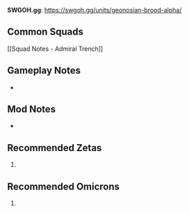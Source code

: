 **SWGOH.gg**: https://swgoh.gg/units/geonosian-brood-alpha/

## Common Squads

[[Squad Notes - Admiral Trench]]

## Gameplay Notes

 - 

## Mod Notes

 - 

## Recommended Zetas

1. 

## Recommended Omicrons

1. 